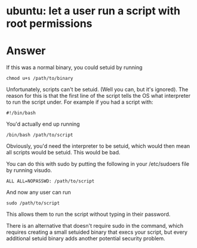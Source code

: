 # ubuntu: let a user run a script with root permissions


# Answer
If this was a normal binary, you could setuid by running

`chmod u+s /path/to/binary`

Unfortunately, scripts can't be setuid. (Well you can, but it's ignored). The reason for this is that the first line of the script tells the OS what interpreter to run the script under. For example if you had a script with:

`#!/bin/bash`

You'd actually end up running

`/bin/bash /path/to/script`

Obviously, you'd need the interpreter to be setuid, which would then mean all scripts would be setuid. This would be bad.

You can do this with sudo by putting the following in your /etc/sudoers file by running visudo.

`ALL ALL=NOPASSWD: /path/to/script`

And now any user can run

`sudo /path/to/script`

This allows them to run the script without typing in their password.

There is an alternative that doesn't require sudo in the command, which requires creating a small setuided binary that execs your script, but every additional setuid binary adds another potential security problem.

